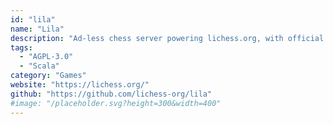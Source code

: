 ```yaml
---
id: "lila"
name: "Lila"
description: "Ad-less chess server powering lichess.org, with official iOS and Android client apps."
tags:
  - "AGPL-3.0"
  - "Scala"
category: "Games"
website: "https://lichess.org/"
github: "https://github.com/lichess-org/lila"
#image: "/placeholder.svg?height=300&width=400"
---
```


